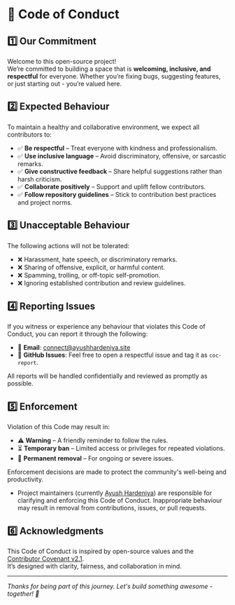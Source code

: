 # 🚀 Code of Conduct

## 1️⃣ Our Commitment

Welcome to this open-source project!  
We’re committed to building a space that is **welcoming, inclusive, and respectful** for everyone. Whether you’re fixing bugs, suggesting features, or just starting out - you’re valued here.

## 2️⃣ Expected Behaviour

To maintain a healthy and collaborative environment, we expect all contributors to:

- ✅ **Be respectful** – Treat everyone with kindness and professionalism.
- ✅ **Use inclusive language** – Avoid discriminatory, offensive, or sarcastic remarks.
- ✅ **Give constructive feedback** – Share helpful suggestions rather than harsh criticism.
- ✅ **Collaborate positively** – Support and uplift fellow contributors.
- ✅ **Follow repository guidelines** – Stick to contribution best practices and project norms.

## 3️⃣ Unacceptable Behaviour

The following actions will not be tolerated:

- ❌ Harassment, hate speech, or discriminatory remarks.
- ❌ Sharing of offensive, explicit, or harmful content.
- ❌ Spamming, trolling, or off-topic self-promotion.
- ❌ Ignoring established contribution and review guidelines.

## 4️⃣ Reporting Issues

If you witness or experience any behaviour that violates this Code of Conduct, you can report it through the following:

- 📧 **Email**: [connect@ayushhardeniya.site](mailto:connect@ayushhardeniya.site)
- 🔗 **GitHub Issues**: Feel free to open a respectful issue and tag it as `coc-report`.

All reports will be handled confidentially and reviewed as promptly as possible.

## 5️⃣ Enforcement

Violation of this Code may result in:

- ⚠️ **Warning** – A friendly reminder to follow the rules.
- ⏳ **Temporary ban** – Limited access or privileges for repeated violations.
- 🚫 **Permanent removal** – For ongoing or severe issues.

Enforcement decisions are made to protect the community's well-being and productivity.

- Project maintainers (currently [Ayush Hardeniya](https://ayushhardeniya.site)) are responsible for clarifying and enforcing this Code of Conduct. Inappropriate behaviour may result in removal from contributions, issues, or pull requests.


## 6️⃣ Acknowledgments

This Code of Conduct is inspired by open-source values and the [Contributor Covenant v2.1](https://www.contributor-covenant.org).  
It’s designed with clarity, fairness, and collaboration in mind.

---

_Thanks for being part of this journey. Let's build something awesome - together! 🌱_
